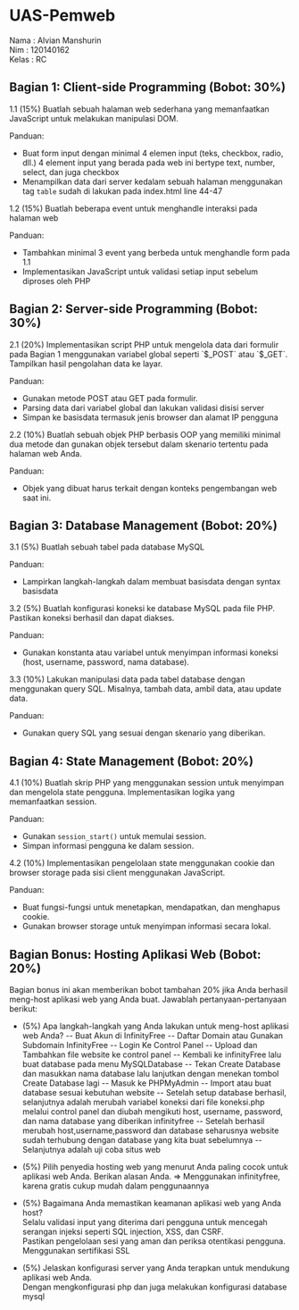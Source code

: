 # UAS-Pemweb
Nama  : Alvian Manshurin<br>
Nim   : 120140162<br>
Kelas : RC

<h2>Bagian 1: Client-side Programming (Bobot: 30%)</h2>
1.1 (15%) Buatlah sebuah halaman web sederhana yang memanfaatkan JavaScript untuk melakukan manipulasi DOM.

Panduan:
- Buat form input dengan minimal 4 elemen input (teks, checkbox, radio, dll.) 4 element input yang berada pada web ini bertype text, number, select, dan juga checkbox
- Menampilkan data dari server kedalam sebuah halaman menggunakan tag `table` sudah di lakukan pada index.html line 44-47<br>

1.2 (15%) Buatlah beberapa event untuk menghandle interaksi pada halaman web

Panduan:
- Tambahkan minimal 3 event yang berbeda untuk menghandle form pada 1.1
- Implementasikan JavaScript untuk validasi setiap input sebelum diproses oleh PHP

<h2>Bagian 2: Server-side Programming (Bobot: 30%)</h2>
2.1 (20%) Implementasikan script PHP untuk mengelola data dari formulir pada Bagian 1 menggunakan variabel global seperti `$_POST` atau `$_GET`. Tampilkan hasil pengolahan data ke layar.

Panduan:
- Gunakan metode POST atau GET pada formulir.
- Parsing data dari variabel global dan lakukan validasi disisi server
- Simpan ke basisdata termasuk jenis browser dan alamat IP pengguna<br>

2.2 (10%) Buatlah sebuah objek PHP berbasis OOP yang memiliki minimal dua metode dan gunakan objek tersebut dalam skenario tertentu pada halaman web Anda.

Panduan:
- Objek yang dibuat harus terkait dengan konteks pengembangan web saat ini.

<h2>Bagian 3: Database Management (Bobot: 20%)</h2>
3.1 (5%) Buatlah sebuah tabel pada database MySQL

Panduan:
- Lampirkan langkah-langkah dalam membuat basisdata dengan syntax basisdata<br>

3.2 (5%) Buatlah konfigurasi koneksi ke database MySQL pada file PHP. Pastikan koneksi berhasil dan dapat diakses.

Panduan:
- Gunakan konstanta atau variabel untuk menyimpan informasi koneksi (host, username, password, nama database).<br>

3.3 (10%) Lakukan manipulasi data pada tabel database dengan menggunakan query SQL. Misalnya, tambah data, ambil data, atau update data.

Panduan:
- Gunakan query SQL yang sesuai dengan skenario yang diberikan.

<h2>Bagian 4: State Management (Bobot: 20%)</h2>
4.1 (10%) Buatlah skrip PHP yang menggunakan session untuk menyimpan dan mengelola state pengguna. Implementasikan logika yang memanfaatkan session.

Panduan:
- Gunakan `session_start()` untuk memulai session.
- Simpan informasi pengguna ke dalam session.<br>

4.2 (10%) Implementasikan pengelolaan state menggunakan cookie dan browser storage pada sisi client menggunakan JavaScript.

Panduan:
- Buat fungsi-fungsi untuk menetapkan, mendapatkan, dan menghapus cookie.
- Gunakan browser storage untuk menyimpan informasi secara lokal.

<h2>Bagian Bonus: Hosting Aplikasi Web (Bobot: 20%)</h2>
Bagian bonus ini akan memberikan bobot tambahan 20% jika Anda berhasil meng-host aplikasi web yang Anda buat. Jawablah pertanyaan-pertanyaan berikut:

- (5%) Apa langkah-langkah yang Anda lakukan untuk meng-host aplikasi web Anda?
-- Buat Akun di InfinityFree
--  Daftar Domain atau Gunakan Subdomain InfinityFree
--  Login Ke Control Panel
--  Upload dan Tambahkan file website ke control panel
--  Kembali ke infinityFree lalu buat database pada menu MySQLDatabase
--  Tekan Create Database dan masukkan nama database lalu lanjutkan dengan menekan tombol Create Database lagi
--  Masuk ke PHPMyAdmin
--  Import atau buat database sesuai kebutuhan website
--  Setelah setup database berhasil, selanjutnya adalah merubah variabel koneksi dari file koneksi.php melalui control panel dan diubah mengikuti host, username, password, dan nama database yang diberikan infinityfree
--  Setelah berhasil merubah host,username,password dan database seharusnya website sudah terhubung dengan database yang kita buat sebelumnya
--  Selanjutnya adalah uji coba situs web

- (5%) Pilih penyedia hosting web yang menurut Anda paling cocok untuk aplikasi web Anda. Berikan alasan Anda. => Menggunakan infinityfree, karena gratis cukup mudah dalam penggunaannya
- (5%) Bagaimana Anda memastikan keamanan aplikasi web yang Anda host?<br>
Selalu validasi input yang diterima dari pengguna untuk mencegah serangan injeksi seperti SQL injection, XSS, dan CSRF.<br>
Pastikan pengelolaan sesi yang aman dan periksa otentikasi pengguna.<br>
Menggunakan sertifikasi SSL

- (5%) Jelaskan konfigurasi server yang Anda terapkan untuk mendukung aplikasi web Anda.<br>
Dengan mengkonfigurasi php dan juga melakukan konfigurasi database mysql
